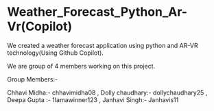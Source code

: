 # Weather_Forecast_Python_Ar-Vr(Copilot)
We created a weather forecast application using python and AR-VR technology(Using Github Copilot).

We are group of 4 members working on this project.

 Group Members:-
 
Chhavi Midha:- chhavimidha08 , 
Dolly chaudhary:- dollychaudhary25 , 
Deepa Gupta :- 1Iamawinner123 , 
Janhavi Singh:- Janhavis11 
